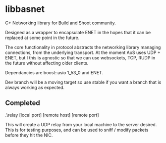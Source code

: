 libbasnet
=========


C+ Networking library for Build and Shoot community.

Designed as a wrapper to encapsulate ENET in the hopes that it can be replaced at some point in the future.


The core functionality in protocol abstracts the networking library managing connections, from the underlying transport.
At the moment AoS uses UDP + ENET, but I this is agnostic so that we can use websockets, TCP, RUDP in the future without affecting older clients.

Dependancies are boost::asio 1_53_0 and ENET.


Dev branch will be a moving target so use stable if you want a branch that is always working as expected.

Completed
---------
.\relay [local port] [remote host] [remote port]

This will create a UDP relay from your local machine to the server desired. This is for testing purposes, and can be used to sniff / modify packets before they hit the NIC.


